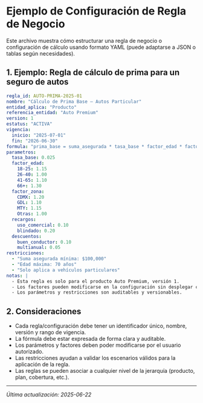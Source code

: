 # Ejemplo de Configuración de Regla de Negocio

Este archivo muestra cómo estructurar una regla de negocio o configuración de cálculo usando formato YAML (puede adaptarse a JSON o tablas según necesidades).

## 1. Ejemplo: Regla de cálculo de prima para un seguro de autos

```yaml
regla_id: AUTO-PRIMA-2025-01
nombre: "Cálculo de Prima Base – Autos Particular"
entidad_aplica: "Producto"
referencia_entidad: "Auto Premium"
version: 1
estatus: "ACTIVA"
vigencia:
  inicio: "2025-07-01"
  fin: "2026-06-30"
formula: "prima_base = suma_asegurada * tasa_base * factor_edad * factor_zona + recargos - descuentos"
parametros:
  tasa_base: 0.025
  factor_edad:
    18-25: 1.15
    26-40: 1.00
    41-65: 1.10
    66+: 1.30
  factor_zona:
    CDMX: 1.20
    GDL: 1.10
    MTY: 1.15
    Otras: 1.00
  recargos:
    uso_comercial: 0.10
    blindado: 0.20
  descuentos:
    buen_conductor: 0.10
    multianual: 0.05
restricciones:
  - "Suma asegurada mínima: $100,000"
  - "Edad máxima: 70 años"
  - "Solo aplica a vehículos particulares"
notas: |
  - Esta regla es solo para el producto Auto Premium, versión 1.
  - Los factores pueden modificarse en la configuración sin desplegar código.
  - Los parámetros y restricciones son auditables y versionables.
```

## 2. Consideraciones

- Cada regla/configuración debe tener un identificador único, nombre, versión y rango de vigencia.
- La fórmula debe estar expresada de forma clara y auditable.
- Los parámetros y factores deben poder modificarse por el usuario autorizado.
- Las restricciones ayudan a validar los escenarios válidos para la aplicación de la regla.
- Las reglas se pueden asociar a cualquier nivel de la jerarquía (producto, plan, cobertura, etc.).

---

_Última actualización: 2025-06-22_
